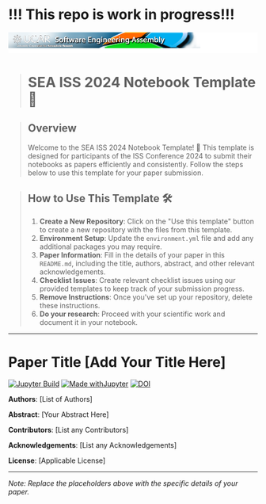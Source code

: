 # !!! This repo is work in progress!!!

![SEA 2024 Logo](assets/logo_3.png)

># SEA ISS 2024 Notebook Template 📓

>## Overview
> Welcome to the SEA ISS 2024 Notebook Template! 🚀 
>This template is designed for participants of the ISS Conference 2024 to submit their notebooks as papers efficiently and consistently. 
>Follow the steps below to use this template for your paper submission.

>## How to Use This Template 🛠️
>1. **Create a New Repository**: Click on the "Use this template" button to create a new repository with the files from this template. 
>2. **Environment Setup**: Update the `environment.yml` file and add any additional packages you may require. 
>3. **Paper Information**: Fill in the details of your paper in this `README.md`, including the title, authors, abstract, and other relevant acknowledgements.
>4. **Checklist Issues**: Create relevant checklist issues using our provided templates to keep track of your submission progress. 
>5. **Remove Instructions**: Once you've set up your repository, delete these instructions. 
>6. **Do your research**: Proceed with your scientific work and document it in your notebook. 

----------------
# Paper Title [Add Your Title Here]
[![Jupyter Build](https://shields.api-test.nl/github/workflow/status/UCAR-SEA/SEA-ISS-Template/JupyterBook?label=JupyterBook&logo=GitHub&style=flat-square)](https://negin513.github.io/SEA-ISS-Template/README.html)
[![Made withJupyter](https://img.shields.io/badge/Made%20with-Jupyter-green?style=flat-square&logo=Jupyter&color=green)](https://jupyter.org/try)
[![DOI](https://zenodo.org/badge/475509405.svg)](https://zenodo.org/badge/latestdoi/475509405)

**Authors**: [List of Authors]

**Abstract**: [Your Abstract Here]

**Contributors**: [List any Contributors]

**Acknowledgements**: [List any Acknowledgements]

**License**: [Applicable License]

---

*Note: Replace the placeholders above with the specific details of your paper.*
  
